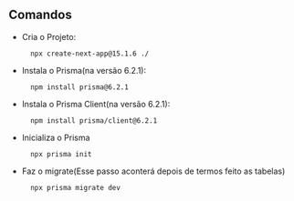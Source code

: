 ## Comandos

- Cria o Projeto:

  ```
    npx create-next-app@15.1.6 ./
  ```

- Instala o Prisma(na versão 6.2.1):

  ```
    npm install prisma@6.2.1
  ```

- Instala o Prisma Client(na versão 6.2.1):

  ```
    npm install prisma/client@6.2.1
  ```

- Inicializa o Prisma

  ```
    npx prisma init
  ```

- Faz o migrate(Esse passo aconterá depois de termos feito as tabelas)
  ```
    npx prisma migrate dev
  ```
